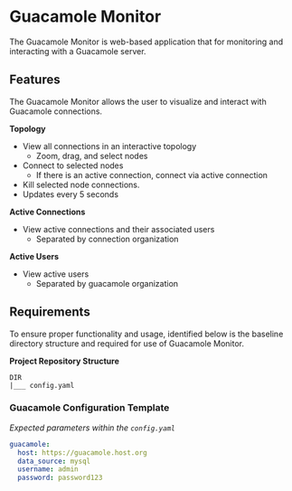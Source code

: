 # Guacamole Monitor

The Guacamole Monitor is web-based application that for monitoring and
interacting with a Guacamole server.

## Features

The Guacamole Monitor allows the user to visualize and interact with
Guacamole connections.

**Topology**  
- View all connections in an interactive topology
    - Zoom, drag, and select nodes
- Connect to selected nodes
    - If there is an active connection, connect via active connection
- Kill selected node connections.
- Updates every 5 seconds

**Active Connections**  
- View active connections and their associated users
    - Separated by connection organization

**Active Users**  
- View active users
    - Separated by guacamole organization

## Requirements
To ensure proper functionality and usage, identified below is the baseline
directory structure and required for use of Guacamole Monitor.

**Project Repository Structure**  
```shell
DIR
|___ config.yaml
```

### **Guacamole Configuration Template** 

_Expected parameters within the `config.yaml`_
```yaml
guacamole:
  host: https://guacamole.host.org
  data_source: mysql
  username: admin
  password: password123
```
